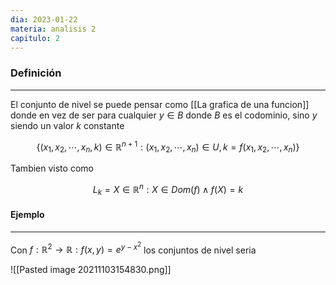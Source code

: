 ```yaml
---
dia: 2023-01-22
materia: analisis 2
capitulo: 2
---
```

### Definición
---
El conjunto de nivel se puede pensar como [[La grafica de una funcion]] donde en vez de ser para cualquier $y \in B$ donde $B$ es el codominio, sino $y$ siendo un valor $k$ constante

$$\{(x_1, x_2, \cdots, x_n, k) \in \mathbb{R}^{n+1} : (x_1, x_2, \cdots, x_n) \in U, k = f(x_1, x_2, \cdots, x_n) \}$$

Tambien visto como

$$ L_k = {X \in \mathbb{R}^n : X \in Dom(f) \land f(X) = k} $$

#### Ejemplo
---
Con $f : \mathbb{R}^2 \to \mathbb{R} : f(x, y) = e^{y - x^2}$ los conjuntos de nivel seria

![[Pasted image 20211103154830.png]]